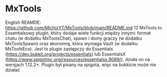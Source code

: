 # MxTools
English REAMDE: https://github.com/MichixYT/MxTools/blob/main/README.md
12
MxTools to Essentialsowy plugin, który dodaje wiele funkcji między innymi: format chatu (w dodatku MxToolsChat), spawn i domy graczy (w dodatku MxToolsSpawn) oraz ekonomię, która wymaga Vault (w dodatku MxToolsEco). Jest to plugin zastępczy do Essentials (https://dev.bukkit.org/projects/essentials) lub EssentialsX (https://www.spigotmc.org/resources/essentialsx.9089/), działa on na wersjach 1.12.2+. Plugin był pisany na spigota, więc na bukkicie może nie działać
